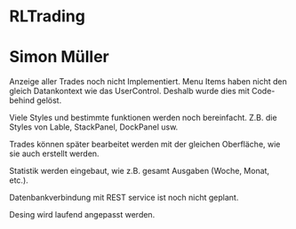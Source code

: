 # RLTrading
# Simon Müller

Anzeige aller Trades noch nicht Implementiert.
Menu Items haben nicht den gleich Datankontext
wie das UserControl. Deshalb wurde dies mit Code-behind
gelöst. 

Viele Styles und bestimmte funktionen werden noch bereinfacht. Z.B.
die Styles von Lable, StackPanel, DockPanel usw.

Trades können später bearbeitet werden mit der gleichen Oberfläche,
wie sie auch erstellt werden.

Statistik werden eingebaut, wie z.B. gesamt Ausgaben (Woche, Monat, etc.).

Datenbankverbindung mit REST service ist noch nicht geplant.

Desing wird laufend angepasst werden.
